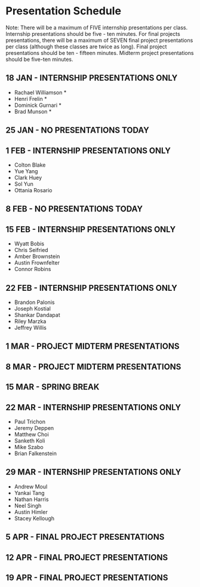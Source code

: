 # Presentation Schedule

Note: There will be a maximum of FIVE internship presentations per class. Internship presentations should be five - ten minutes.  For final projects presentations, there will be a maximum of SEVEN final project presentations per class (although these classes are twice as long).  Final project presentations should be ten - fifteen minutes.  Midterm project presentations should be five-ten minutes.



## 18 JAN - INTERNSHIP PRESENTATIONS ONLY
- Rachael Williamson *
- Henri Frelin *
- Dominick Gurnari *
- Brad Munson *

## 25 JAN - NO PRESENTATIONS TODAY

## 1 FEB - INTERNSHIP PRESENTATIONS ONLY
- Colton Blake
- Yue Yang
- Clark Huey
- Sol Yun
- Ottania Rosario

## 8 FEB - NO PRESENTATIONS TODAY

## 15 FEB - INTERNSHIP PRESENTATIONS ONLY
- Wyatt Bobis
- Chris Seifried
- Amber Brownstein
- Austin Frownfelter
- Connor Robins

## 22 FEB - INTERNSHIP PRESENTATIONS ONLY
- Brandon Palonis
- Joseph Kostial
- Shankar Dandapat
- Riley Marzka
- Jeffrey Willis

## 1 MAR - PROJECT MIDTERM PRESENTATIONS

## 8 MAR - PROJECT MIDTERM PRESENTATIONS

## 15 MAR - SPRING BREAK

## 22 MAR - INTERNSHIP PRESENTATIONS ONLY
- Paul Trichon
- Jeremy Deppen
- Matthew Choi
- Sanketh Koli
- Mike Szabo
- Brian Falkenstein

## 29 MAR - INTERNSHIP PRESENTATIONS ONLY
- Andrew Moul
- Yankai Tang
- Nathan Harris
- Neel Singh
- Austin Himler
- Stacey Kellough

## 5 APR - FINAL PROJECT PRESENTATIONS

## 12 APR - FINAL PROJECT PRESENTATIONS

## 19 APR - FINAL PROJECT PRESENTATIONS


